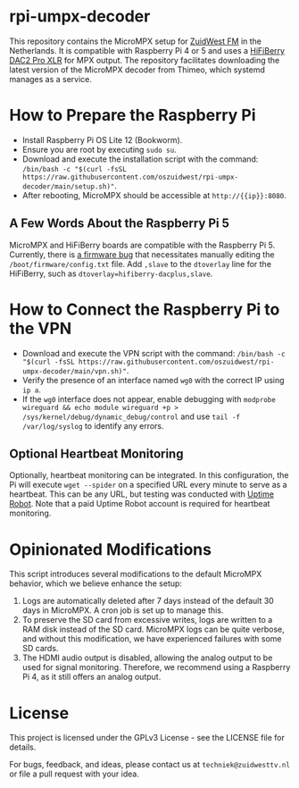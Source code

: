 # rpi-umpx-decoder
This repository contains the MicroMPX setup for [ZuidWest FM](https://www.zuidwestfm.nl/) in the Netherlands. It is compatible with Raspberry Pi 4 or 5 and uses a [HiFiBerry DAC2 Pro XLR](https://www.hifiberry.com/shop/boards/hifiberry-dac2-pro-xlr/) for MPX output. The repository facilitates downloading the latest version of the MicroMPX decoder from Thimeo, which systemd manages as a service.

# How to Prepare the Raspberry Pi
- Install Raspberry Pi OS Lite 12 (Bookworm).
- Ensure you are root by executing `sudo su`.
- Download and execute the installation script with the command: `/bin/bash -c "$(curl -fsSL https://raw.githubusercontent.com/oszuidwest/rpi-umpx-decoder/main/setup.sh)"`.
- After rebooting, MicroMPX should be accessible at `http://{{ip}}:8080`.

## A Few Words About the Raspberry Pi 5
MicroMPX and HiFiBerry boards are compatible with the Raspberry Pi 5. Currently, there is [a firmware bug](https://github.com/raspberrypi/linux/issues/5743) that necessitates manually editing the `/boot/firmware/config.txt` file. Add `,slave` to the `dtoverlay` line for the HiFiBerry, such as `dtoverlay=hifiberry-dacplus,slave`.

# How to Connect the Raspberry Pi to the VPN
- Download and execute the VPN script with the command: `/bin/bash -c "$(curl -fsSL https://raw.githubusercontent.com/oszuidwest/rpi-umpx-decoder/main/vpn.sh)"`.
- Verify the presence of an interface named `wg0` with the correct IP using `ip a`.
- If the `wg0` interface does not appear, enable debugging with `modprobe wireguard && echo module wireguard +p > /sys/kernel/debug/dynamic_debug/control` and use `tail -f /var/log/syslog` to identify any errors.

## Optional Heartbeat Monitoring
Optionally, heartbeat monitoring can be integrated. In this configuration, the Pi will execute `wget --spider` on a specified URL every minute to serve as a heartbeat. This can be any URL, but testing was conducted with [Uptime Robot](https://uptimerobot.com/?rid=6f699dbd539740). Note that a paid Uptime Robot account is required for heartbeat monitoring.

# Opinionated Modifications
This script introduces several modifications to the default MicroMPX behavior, which we believe enhance the setup:

1. Logs are automatically deleted after 7 days instead of the default 30 days in MicroMPX. A cron job is set up to manage this.
2. To preserve the SD card from excessive writes, logs are written to a RAM disk instead of the SD card. MicroMPX logs can be quite verbose, and without this modification, we have experienced failures with some SD cards.
3. The HDMI audio output is disabled, allowing the analog output to be used for signal monitoring. Therefore, we recommend using a Raspberry Pi 4, as it still offers an analog output.

# License
This project is licensed under the GPLv3 License - see the LICENSE file for details.

For bugs, feedback, and ideas, please contact us at `techniek@zuidwesttv.nl` or file a pull request with your idea.
